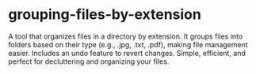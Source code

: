# grouping-files-by-extension
A tool that organizes files in a directory by extension. It groups files into folders based on their type (e.g., .jpg, .txt, .pdf), making file management easier. Includes an undo feature to revert changes. Simple, efficient, and perfect for decluttering and organizing your files.
